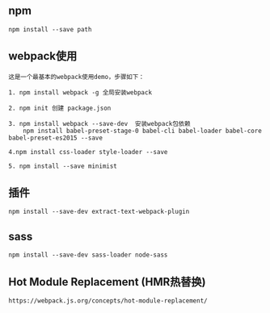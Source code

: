 
## npm

	npm install --save path
	
	
	








## webpack使用 

	这是一个最基本的webpack使用demo，步骤如下：
	
	1. npm install webpack -g 全局安装webpack
	
	2. npm init 创建 package.json
	
	3. npm install webpack --save-dev  安装webpack包依赖
		npm install babel-preset-stage-0 babel-cli babel-loader babel-core babel-preset-es2015 --save

	4.npm install css-loader style-loader --save
	
	5. npm install --save minimist


## 插件
	
	npm install --save-dev extract-text-webpack-plugin
	
## sass

	npm install --save-dev sass-loader node-sass

## Hot Module Replacement  (HMR热替换) 
	
	https://webpack.js.org/concepts/hot-module-replacement/